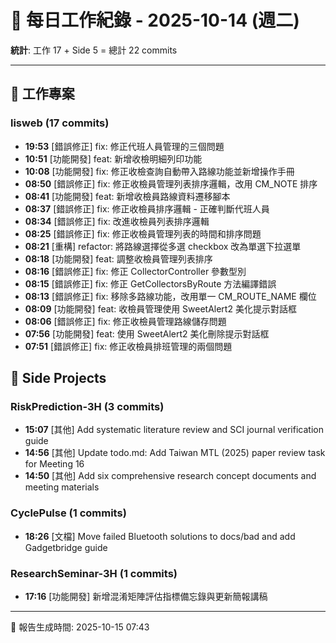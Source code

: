 # 📅 每日工作紀錄 - 2025-10-14 (週二)

**統計**: 工作 17 + Side 5 = 總計 22 commits

---

## 💼 工作專案

### lisweb (17 commits)

- **19:53** [錯誤修正] fix: 修正代班人員管理的三個問題
- **10:51** [功能開發] feat: 新增收檢明細列印功能
- **10:08** [功能開發] fix: 修正收檢查詢自動帶入路線功能並新增操作手冊
- **08:50** [錯誤修正] fix: 修正收檢員管理列表排序邏輯，改用 CM_NOTE 排序
- **08:41** [功能開發] feat: 新增收檢員路線資料遷移腳本
- **08:37** [錯誤修正] fix: 修正收檢員排序邏輯 - 正確判斷代班人員
- **08:34** [錯誤修正] fix: 改進收檢員列表排序邏輯
- **08:25** [錯誤修正] fix: 修正收檢員管理列表的時間和排序問題
- **08:21** [重構] refactor: 將路線選擇從多選 checkbox 改為單選下拉選單
- **08:18** [功能開發] feat: 調整收檢員管理列表排序
- **08:16** [錯誤修正] fix: 修正 CollectorController 參數型別
- **08:15** [錯誤修正] fix: 修正 GetCollectorsByRoute 方法編譯錯誤
- **08:13** [錯誤修正] fix: 移除多路線功能，改用單一 CM_ROUTE_NAME 欄位
- **08:09** [功能開發] feat: 收檢員管理使用 SweetAlert2 美化提示對話框
- **08:06** [錯誤修正] fix: 修正收檢員管理路線儲存問題
- **07:56** [功能開發] feat: 使用 SweetAlert2 美化刪除提示對話框
- **07:51** [錯誤修正] fix: 修正收檢員排班管理的兩個問題

## 🎨 Side Projects

### RiskPrediction-3H (3 commits)

- **15:07** [其他] Add systematic literature review and SCI journal verification guide
- **14:56** [其他] Update todo.md: Add Taiwan MTL (2025) paper review task for Meeting 16
- **14:50** [其他] Add six comprehensive research concept documents and meeting materials

### CyclePulse (1 commits)

- **18:26** [文檔] Move failed Bluetooth solutions to docs/bad and add Gadgetbridge guide

### ResearchSeminar-3H (1 commits)

- **17:16** [功能開發] 新增混淆矩陣評估指標備忘錄與更新簡報講稿

---

📅 報告生成時間: 2025-10-15 07:43
